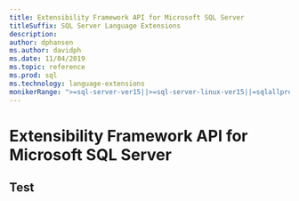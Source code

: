 ```yaml
---
title: Extensibility Framework API for Microsoft SQL Server
titleSuffix: SQL Server Language Extensions
description:  
author: dphansen
ms.author: davidph 
ms.date: 11/04/2019
ms.topic: reference
ms.prod: sql
ms.technology: language-extensions
monikerRange: ">=sql-server-ver15||>=sql-server-linux-ver15||=sqlallproducts-allversions"
---
```

# Extensibility Framework API for Microsoft SQL Server

## Test